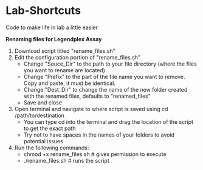 # Lab-Shortcuts
Code to make life in lab a little easier

**Renaming files for Legendplex Assay**
1. Download script titled "rename_files.sh"
2. Edit the configuration portion of "rename_files.sh"
   * Change "Souce_Dir" to the path to your file directory (where the files you want to rename are located)
   * Change "Prefix" to the part of the file name you want to remove. Copy and paste, it must be identical.
   * Change "Dest_Dir" to change the name of the new folder created with the renamed files, defaults to "renamed_files"
   * Save and close
4. Open terminal and navigate to where script is saved using cd /path/to/destination
   * You can type cd into the terminal and drag the location of the script to get the exact path
   * Try not to have spaces in the names of your folders to avoid potential issues
5. Run the following commands:
   * chmod +x rename_files.sh # gives permission to execute
   * ./rename_files.sh # runs the script
